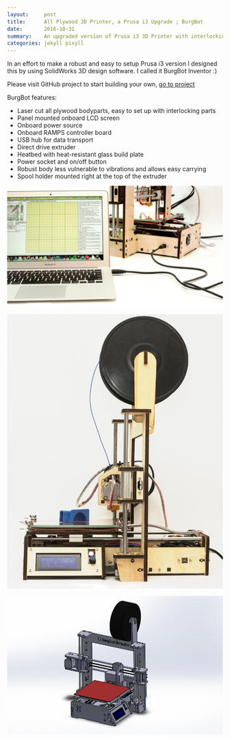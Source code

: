 ```yaml
---
layout:     post
title:      All Plywood 3D Printer, a Prusa i3 Upgrade ; BurgBot
date:       2016-10-31
summary:    An upgraded version of Prusa i3 3D Printer with interlocking laser cut plywood body parts.
categories: jekyll pixyll
---
```


In an effort to make a robust and easy to setup Prusa i3 version I designed this by using SolidWorks 3D design software. I called it BurgBot Inventor :)

Please visit GitHub project to start building your own, [go to project](https://github.com/utkuburgaz/All_Plywood_3d_Printer_BurgBot)

BurgBot features:

* Laser cut all plywood bodyparts, easy to set up with interlocking parts
* Panel mounted onboard LCD screen
* Onboard power source
* Onboard RAMPS controller board
* USB hub for data transport
* Direct drive extruder
* Heatbed with heat-resistant glass build plate
* Power socket and on/off button
* Robust body less vulnerable to vibrations and allows easy carrying  
* Spool holder mounted right at the top of the extruder

![All_plywood_3d_printer_0](/images/All_plywood_3d_printer_0.jpg)

![All_plywood_3d_printer_1](/images/All_plywood_3d_printer_1.jpg)

![All_plywood_3d_printer_2](/images/BurgBot_Inventor_v.1.1.jpg)
